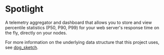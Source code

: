 # Spotlight

A telemetry aggregator and dashboard that allows you to store and view percentile statistics (P50, P90, P99) for your web server's response time on the fly, directly on your nodes.

For more information on the underlying data structure that this project uses, see [dog_sketch](https://github.com/moosecodebv/dog_sketch).